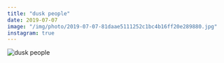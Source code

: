 ```yaml
---
title: "dusk people"
date: 2019-07-07
image: "/img/photo/2019-07-07-81daae5111252c1bc4b16ff20e289880.jpg"
instagram: true
---
```


![dusk people](/img/photo/2019-07-07-81daae5111252c1bc4b16ff20e289880.jpg)
